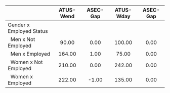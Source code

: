 
|                      |    ATUS-Wend |     ASEC-Gap |    ATUS-Wday |     ASEC-Gap |
| -------------------- | :----------: | :----------: | :----------: | :----------: |
| Gender x Employed Status |              |              |              |              |
| &nbsp;&nbsp;Men x Not Employed |        90.00 |         0.00 |       100.00 |         0.00 |
| &nbsp;&nbsp;Men x Employed |       164.00 |         1.00 |        75.00 |         0.00 |
| &nbsp;&nbsp;Women x Not Employed |       210.00 |         0.00 |       242.00 |         0.00 |
| &nbsp;&nbsp;Women x Employed |       222.00 |        -1.00 |       135.00 |         0.00 |

